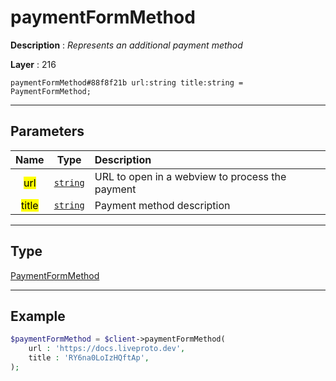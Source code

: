# paymentFormMethod

**Description** : *Represents an additional payment method*

**Layer** : 216

```tl
paymentFormMethod#88f8f21b url:string title:string = PaymentFormMethod;
```

---

## Parameters

| Name | Type | Description |
| :---: | :---: | :--- |
| <mark>url</mark> | [`string`](type/string) | URL to open in a webview to process the payment |
| <mark>title</mark> | [`string`](type/string) | Payment method description |

---

## Type

[PaymentFormMethod](type/PaymentFormMethod)

---

## Example

```php
$paymentFormMethod = $client->paymentFormMethod(
	url : 'https://docs.liveproto.dev',
	title : 'RY6na0LoIzHQftAp',
);
```